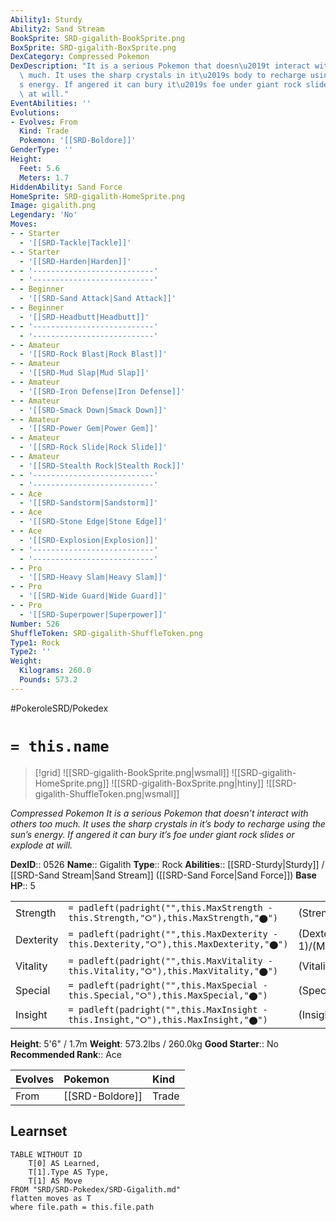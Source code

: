 ```yaml
---
Ability1: Sturdy
Ability2: Sand Stream
BookSprite: SRD-gigalith-BookSprite.png
BoxSprite: SRD-gigalith-BoxSprite.png
DexCategory: Compressed Pokemon
DexDescription: "It is a serious Pokemon that doesn\u2019t interact with others too\
  \ much. It uses the sharp crystals in it\u2019s body to recharge using the sun\u2019\
  s energy. If angered it can bury it\u2019s foe under giant rock slides or explode\
  \ at will."
EventAbilities: ''
Evolutions:
- Evolves: From
  Kind: Trade
  Pokemon: '[[SRD-Boldore]]'
GenderType: ''
Height:
  Feet: 5.6
  Meters: 1.7
HiddenAbility: Sand Force
HomeSprite: SRD-gigalith-HomeSprite.png
Image: gigalith.png
Legendary: 'No'
Moves:
- - Starter
  - '[[SRD-Tackle|Tackle]]'
- - Starter
  - '[[SRD-Harden|Harden]]'
- - '---------------------------'
  - '---------------------------'
- - Beginner
  - '[[SRD-Sand Attack|Sand Attack]]'
- - Beginner
  - '[[SRD-Headbutt|Headbutt]]'
- - '---------------------------'
  - '---------------------------'
- - Amateur
  - '[[SRD-Rock Blast|Rock Blast]]'
- - Amateur
  - '[[SRD-Mud Slap|Mud Slap]]'
- - Amateur
  - '[[SRD-Iron Defense|Iron Defense]]'
- - Amateur
  - '[[SRD-Smack Down|Smack Down]]'
- - Amateur
  - '[[SRD-Power Gem|Power Gem]]'
- - Amateur
  - '[[SRD-Rock Slide|Rock Slide]]'
- - Amateur
  - '[[SRD-Stealth Rock|Stealth Rock]]'
- - '---------------------------'
  - '---------------------------'
- - Ace
  - '[[SRD-Sandstorm|Sandstorm]]'
- - Ace
  - '[[SRD-Stone Edge|Stone Edge]]'
- - Ace
  - '[[SRD-Explosion|Explosion]]'
- - '---------------------------'
  - '---------------------------'
- - Pro
  - '[[SRD-Heavy Slam|Heavy Slam]]'
- - Pro
  - '[[SRD-Wide Guard|Wide Guard]]'
- - Pro
  - '[[SRD-Superpower|Superpower]]'
Number: 526
ShuffleToken: SRD-gigalith-ShuffleToken.png
Type1: Rock
Type2: ''
Weight:
  Kilograms: 260.0
  Pounds: 573.2
---
```


#PokeroleSRD/Pokedex

# `= this.name`

> [!grid]
> ![[SRD-gigalith-BookSprite.png|wsmall]]
> ![[SRD-gigalith-HomeSprite.png]]
> ![[SRD-gigalith-BoxSprite.png|htiny]]
> ![[SRD-gigalith-ShuffleToken.png|wsmall]]


*Compressed Pokemon*
*It is a serious Pokemon that doesn’t interact with others too much. It uses the sharp crystals in it’s body to recharge using the sun’s energy. If angered it can bury it’s foe under giant rock slides or explode at will.*

**DexID**:: 0526
**Name**:: Gigalith
**Type**:: Rock
**Abilities**:: [[SRD-Sturdy|Sturdy]] / [[SRD-Sand Stream|Sand Stream]] ([[SRD-Sand Force|Sand Force]])
**Base HP**:: 5

|           |                                                                                        |                                          |
| --------- | -------------------------------------------------------------------------------------- | ---------------------------------------- |
| Strength  | `= padleft(padright("",this.MaxStrength - this.Strength,"⭘"),this.MaxStrength,"⬤")`    | (Strength::3)/(MaxStrength::7)   |
| Dexterity | `= padleft(padright("",this.MaxDexterity - this.Dexterity,"⭘"),this.MaxDexterity,"⬤")` | (Dexterity:: 1)/(MaxDexterity::3) |
| Vitality  | `= padleft(padright("",this.MaxVitality - this.Vitality,"⭘"),this.MaxVitality,"⬤")`    | (Vitality::3)/(MaxVitality::7)   |
| Special   | `= padleft(padright("",this.MaxSpecial - this.Special,"⭘"),this.MaxSpecial,"⬤")`       | (Special::2)/(MaxSpecial::4)     |
| Insight   | `= padleft(padright("",this.MaxInsight - this.Insight,"⭘"),this.MaxInsight,"⬤")`       | (Insight::2)/(MaxInsight::5)     |

**Height**: 5'6" / 1.7m
**Weight**: 573.2lbs / 260.0kg
**Good Starter**:: No
**Recommended Rank**:: Ace

| Evolves   | Pokemon         | Kind   |
|:----------|:----------------|:-------|
| From      | [[SRD-Boldore]] | Trade  |

## Learnset

```dataview
TABLE WITHOUT ID
    T[0] AS Learned,
    T[1].Type AS Type,
    T[1] AS Move
FROM "SRD/SRD-Pokedex/SRD-Gigalith.md"
flatten moves as T
where file.path = this.file.path
```
